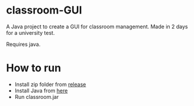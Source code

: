 # classroom-GUI
A Java project to create a GUI for classroom management. Made in 2 days for a university test.

Requires java.

# How to run
- Install zip folder from [release](https://github.com/eileenthg/classroom-GUI/releases)
- Install Java from [here](https://www.java.com/download/ie_manual.jsp) 
- Run classroom.jar
